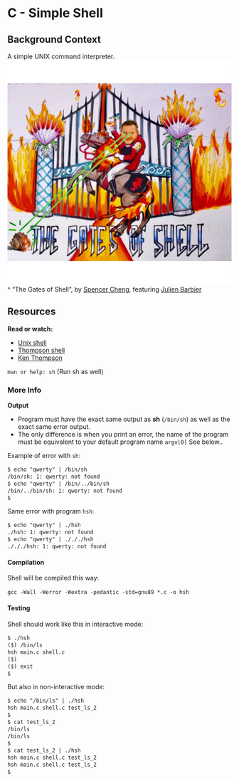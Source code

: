 # C - Simple Shell

## Background Context
A simple UNIX command interpreter.
![The gates of shell](shell.jpeg)
^ “The Gates of Shell”, by [Spencer Cheng](https://twitter.com/spencerhcheng/status/855104635069054977), featuring [Julien Barbier](https://twitter.com/julienbarbier42)

## Resources
**Read or watch:**

* [Unix shell](https://en.m.wikipedia.org/wiki/Unix_shell)
* [Thompson shell](https://en.m.wikipedia.org/wiki/Thompson_shell)
* [Ken Thompson](https://en.m.wikipedia.org/wiki/Ken_Thompson)

`man or help: sh` (Run sh as well)

### More Info
**Output**
- Program must have the exact same output as **sh** (`/bin/sh`) as well as the exact same error output.
- The only difference is when you print an error, the name of the program must be equivalent to your default program name `argv[0]` See below..

Example of error with `sh`:
```
$ echo "qwerty" | /bin/sh 
/bin/sh: 1: qwerty: not found
$ echo "qwerty" | /bin/../bin/sh
/bin/../bin/sh: 1: qwerty: not found
$
```
Same error with program `hsh`:
```
$ echo "qwerty" | ./hsh
./hsh: 1: qwerty: not found
$ echo "qwerty" | ./././hsh
./././hsh: 1: qwerty: not found
```
#### Compilation
Shell will be compiled this way:

`gcc -Wall -Werror -Wextra -pedantic -std=gnu89 *.c -o hsh`
#### Testing
Shell should work like this in interactive mode:
```
$ ./hsh
($) /bin/ls
hsh main.c shell.c
($)
($) exit
$
```
But also in non-interactive mode:
```
$ echo "/bin/ls" | ./hsh
hsh main.c shell.c test_ls_2
$
$ cat test_ls_2
/bin/ls
/bin/ls
$
$ cat test_ls_2 | ./hsh
hsh main.c shell.c test_ls_2
hsh main.c shell.c test_ls_2
$
```
